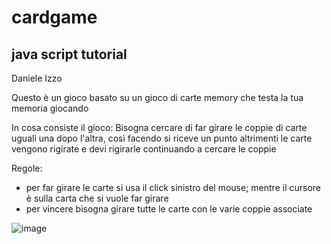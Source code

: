 # cardgame
## java script tutorial

Daniele Izzo

Questo è un gioco basato su un gioco di carte memory che testa la tua memoria giocando

In cosa consiste il gioco:
Bisogna cercare di far girare le coppie di carte uguali una dopo l'altra, così facendo si riceve un punto altrimenti le carte vengono rigirate e devi rigirarle continuando a cercare le coppie

Regole: 
- per far girare le carte si usa il click sinistro del mouse; mentre il cursore è sulla carta che si vuole far girare
- per vincere bisogna girare tutte le carte con le varie coppie associate 


![image](https://user-images.githubusercontent.com/124572442/235665299-571d47a0-848f-4f1c-ad86-953debb8ee48.png)

